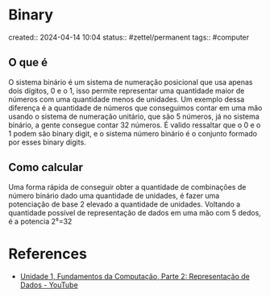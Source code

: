 # Binary
created:: 2024-04-14 10:04
status:: #zettel/permanent 
tags:: #computer 
## O que é
O sistema binário é um sistema de numeração posicional que usa apenas dois dígitos, 0 e o 1, isso permite representar uma quantidade maior de números com uma quantidade menos de unidades. Um exemplo dessa diferença é a quantidade de números que conseguimos contar em uma mão usando o sistema de numeração unitário, que são 5 números, já no sistema binário, a gente consegue contar 32 números. É valido ressaltar que o 0 e o 1 podem são binary digit, e o sistema número binário é o conjunto formado por esses binary digits.

## Como calcular
Uma forma rápida de conseguir obter a quantidade de combinações de número binário dado uma quantidade de unidades, é fazer uma potenciação de base 2 elevado a quantidade de unidades. Voltando a quantidade possível de representação de dados em uma mão com 5 dedos, é a potencia 2⁵=32

# References
- [Unidade 1, Fundamentos da Computação, Parte 2: Representação de Dados - YouTube](https://www.youtube.com/watch?v=8T_hJhYg4R0)